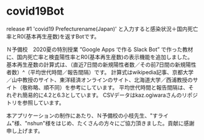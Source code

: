 # covid19Bot
release #1  'covid19 Prefecturename(Japan)' と入力すると感染状況＋国内死亡率とR0(基本再生産数)を返すBotです。

Ｎ予備校　2020夏の特別授業 ”Google Apps で作る Slack Bot” で作った教材に、国内死亡率と検査陽性率とR0(基本再生産数)の表示機能を追加しました。
基本再生産数の計算式は、（直近7日間の新規陽性者数／その前7日間の新規陽性者数）^（平均世代時間／報告間隔）です。
計算式はwikipedia記事、京都大学／山中教授のサイト、東洋経済オンラインのサイト、北海道大学／西浦教授のサイト（敬称略、順不同）を参考にしています。
平均世代時間と報告間隔は、それぞれ簡易的に4.2と6.3としています。
CSVデータはkaz.ogiwaraさんのリポジトリを参照しています。

本アプリケーションの制作にあたり、Ｎ予備校の小枝先生、"すライム"様、"nshun"様をはじめ、たくさんの方々にご協力頂きました。貢献に感謝申し上げます。
